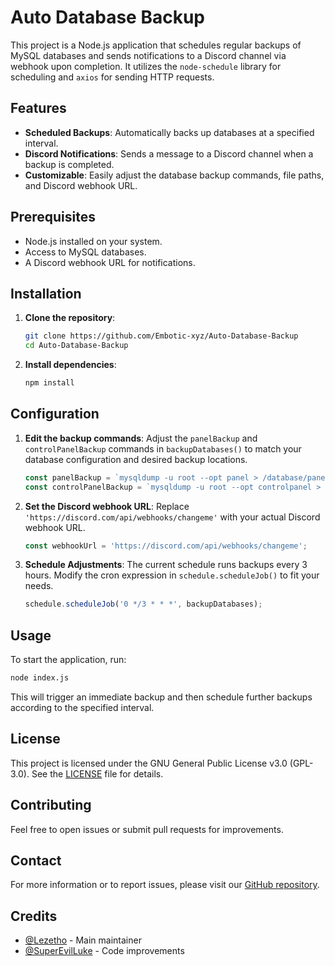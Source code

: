 # Auto Database Backup

This project is a Node.js application that schedules regular backups of MySQL databases and sends notifications to a Discord channel via webhook upon completion. It utilizes the `node-schedule` library for scheduling and `axios` for sending HTTP requests.

## Features

- **Scheduled Backups**: Automatically backs up databases at a specified interval.
- **Discord Notifications**: Sends a message to a Discord channel when a backup is completed.
- **Customizable**: Easily adjust the database backup commands, file paths, and Discord webhook URL.

## Prerequisites

- Node.js installed on your system.
- Access to MySQL databases.
- A Discord webhook URL for notifications.

## Installation

1. **Clone the repository**:

   ```bash
   git clone https://github.com/Embotic-xyz/Auto-Database-Backup
   cd Auto-Database-Backup
   ```

2. **Install dependencies**:

   ```bash
   npm install
   ```

## Configuration

1. **Edit the backup commands**: Adjust the `panelBackup` and `controlPanelBackup` commands in `backupDatabases()` to match your database configuration and desired backup locations.

   ```javascript
   const panelBackup = `mysqldump -u root --opt panel > /database/panel/panel-${date}-${time}.sql`;
   const controlPanelBackup = `mysqldump -u root --opt controlpanel > /database/controlpanel/controlpanel-${date}-${time}.sql`;
   ```

2. **Set the Discord webhook URL**: Replace `'https://discord.com/api/webhooks/changeme'` with your actual Discord webhook URL.

   ```javascript
   const webhookUrl = 'https://discord.com/api/webhooks/changeme';
   ```

3. **Schedule Adjustments**: The current schedule runs backups every 3 hours. Modify the cron expression in `schedule.scheduleJob()` to fit your needs.

   ```javascript
   schedule.scheduleJob('0 */3 * * *', backupDatabases);
   ```

## Usage

To start the application, run:

```bash
node index.js
```

This will trigger an immediate backup and then schedule further backups according to the specified interval.

## License

This project is licensed under the GNU General Public License v3.0 (GPL-3.0). See the [LICENSE](LICENSE) file for details.

## Contributing

Feel free to open issues or submit pull requests for improvements.

## Contact

For more information or to report issues, please visit our [GitHub repository](https://github.com/Embotic-xyz/Auto-Database-Backup).


## Credits

- [@Lezetho](https://github.com/lezetho) - Main maintainer
- [@SuperEvilLuke](https://github.com/SuperEvilLuke) - Code improvements
